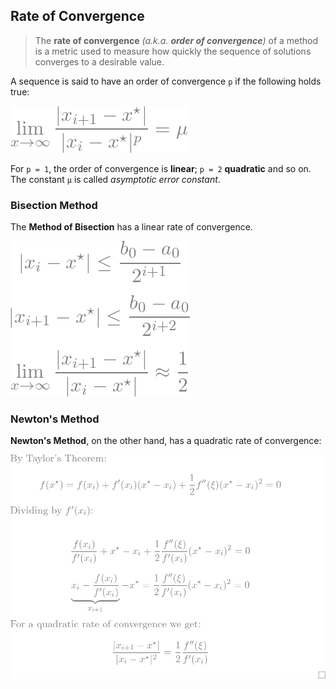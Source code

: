 ## Rate of Convergence
> The **rate of convergence** *(a.k.a. **order of convergence**)* of a method is a metric used to measure 
how quickly the sequence of solutions converges to a desirable value.  

A sequence is said to have an order of convergence `p` if the following holds true:  

![conv_order](/img/resolution/conv_order.png)  

For `p = 1`, the order of convergence is **linear**; `p = 2` **quadratic** and so on.  
The constant `μ` is called *asymptotic error constant*.  

### Bisection Method
The **Method of Bisection** has a linear rate of convergence.  

![conv_bisect](/img/resolution/conv_bisect.png)  

### Newton's Method
**Newton's Method**, on the other hand, has a quadratic rate of convergence:  


![conv_newts](/img/resolution/conv_newt.png)  
